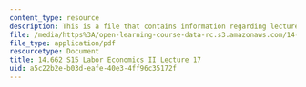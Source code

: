 ```yaml
---
content_type: resource
description: This is a file that contains information regarding lecture 17.
file: /media/https%3A/open-learning-course-data-rc.s3.amazonaws.com/14-662-labor-economics-ii-spring-2015/a5c22b2eb03deafe40e34ff96c35172f_MIT14_662S15_lecnotes17.pdf
file_type: application/pdf
resourcetype: Document
title: 14.662 S15 Labor Economics II Lecture 17
uid: a5c22b2e-b03d-eafe-40e3-4ff96c35172f
---
```

